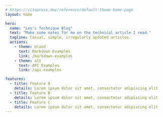 ```yaml
---
# https://vitepress.dev/reference/default-theme-home-page
layout: home

hero:
  name: "Leo's Technique Blog"
  text: "Make some notes for me on the technical article I read."
  tagline: Casual, simple, irregularly updated articles.
  actions:
    - theme: brand
      text: Markdown Examples
      link: /markdown-examples
    - theme: alt
      text: API Examples
      link: /api-examples

features:
  - title: Feature A
    details: Lorem ipsum dolor sit amet, consectetur adipiscing elit
  - title: Feature B
    details: Lorem ipsum dolor sit amet, consectetur adipiscing elit
  - title: Feature C
    details: Lorem ipsum dolor sit amet, consectetur adipiscing elit
---
```


